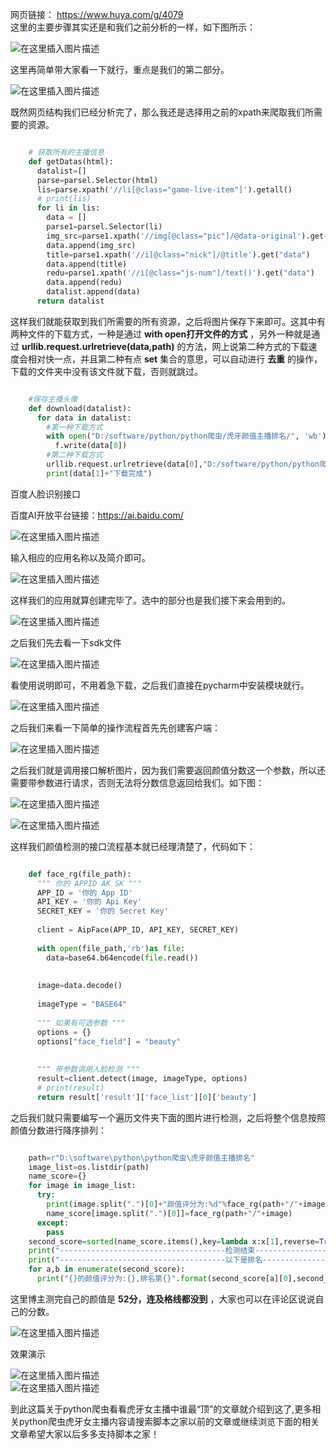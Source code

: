网页链接： [ https://www.huya.com/g/4079 ](https://www.huya.com/g/4079)  
这里的主要步骤其实还是和我们之前分析的一样，如下图所示：

![在这里插入图片描述](https://img.jbzj.com/file_images/article/202012/2020120110272187.png)

这里再简单带大家看一下就行，重点是我们的第二部分。

![在这里插入图片描述](https://img.jbzj.com/file_images/article/202012/2020120110272288.jpg)

既然网页结构我们已经分析完了，那么我还是选择用之前的xpath来爬取我们所需要的资源。

```python

    # 获取所有的主播信息
    def getDatas(html):
      datalist=[]
      parse=parsel.Selector(html)
      lis=parse.xpath('//li[@class="game-live-item"]').getall()
      # print(lis)
      for li in lis:
        data = []
        parse1=parsel.Selector(li)
        img_src=parse1.xpath('//img[@class="pic"]/@data-original').get("data")
        data.append(img_src)
        title=parse1.xpath('//i[@class="nick"]/@title').get("data")
        data.append(title)
        redu=parse1.xpath('//i[@class="js-num"]/text()').get("data")
        data.append(redu)
        datalist.append(data)
      return datalist
```

这样我们就能获取到我们所需要的所有资源，之后将图片保存下来即可。这其中有两种文件的下载方式，一种是通过 **with open打开文件的方式**
，另外一种就是通过 **urllib.request.urlretrieve(data,path)**
的方法，网上说第二种方式的下载速度会相对快一点，并且第二种有点 **set** 集合的意思，可以自动进行 **去重**
的操作，下载的文件夹中没有该文件就下载，否则就跳过。

```python

    #保存主播头像
    def download(datalist):
      for data in datalist:
        #第一种下载方式
        with open("D:/software/python/python爬虫/虎牙颜值主播排名/", 'wb') as f:
          f.write(data[0])
        #第二种下载方式
        urllib.request.urlretrieve(data[0],"D:/software/python/python爬虫/虎牙颜值主播排名"+"/"+data[1]+".jpg")
        print(data[1]+"下载完成")
```

百度人脸识别接口

百度AI开放平台链接：https://ai.baidu.com/

![在这里插入图片描述](https://img.jbzj.com/file_images/article/202012/2020120110272289.jpg)

输入相应的应用名称以及简介即可。

![在这里插入图片描述](https://img.jbzj.com/file_images/article/202012/2020120110272290.png)

这样我们的应用就算创建完毕了。选中的部分也是我们接下来会用到的。

![在这里插入图片描述](https://img.jbzj.com/file_images/article/202012/2020120110272291.png)

之后我们先去看一下sdk文件

![在这里插入图片描述](https://img.jbzj.com/file_images/article/202012/2020120110272392.png)

看使用说明即可，不用着急下载，之后我们直接在pycharm中安装模块就行。

![在这里插入图片描述](https://img.jbzj.com/file_images/article/202012/2020120110272393.png)

之后我们来看一下简单的操作流程首先先创建客户端：

![在这里插入图片描述](https://img.jbzj.com/file_images/article/202012/2020120110272394.png)

之后我们就是调用接口解析图片，因为我们需要返回颜值分数这一个参数，所以还需要带参数进行请求，否则无法将分数信息返回给我们。如下图：

![在这里插入图片描述](https://img.jbzj.com/file_images/article/202012/2020120110272395.png)

![在这里插入图片描述](https://img.jbzj.com/file_images/article/202012/2020120110272396.png)

这样我们颜值检测的接口流程基本就已经理清楚了，代码如下：

```python

    def face_rg(file_path):
      """ 你的 APPID AK SK """
      APP_ID = '你的 App ID'
      API_KEY = '你的 Api Key'
      SECRET_KEY = '你的 Secret Key'
    
      client = AipFace(APP_ID, API_KEY, SECRET_KEY)
    
      with open(file_path,'rb')as file:
        data=base64.b64encode(file.read())
    
    
      image=data.decode()
    
      imageType = "BASE64"
    
      """ 如果有可选参数 """
      options = {}
      options["face_field"] = "beauty"
    
    
      """ 带参数调用人脸检测 """
      result=client.detect(image, imageType, options)
      # print(result)
      return result['result']['face_list'][0]['beauty']
```

之后我们就只需要编写一个遍历文件夹下面的图片进行检测，之后将整个信息按照颜值分数进行降序排列：

```python

    path=r"D:\software\python\python爬虫\虎牙颜值主播排名"
    image_list=os.listdir(path)
    name_score={}
    for image in image_list:
      try:
        print(image.split(".")[0]+"颜值评分为:%d"%face_rg(path+"/"+image))
        name_score[image.split(".")[0]]=face_rg(path+"/"+image)
      except:
        pass
    second_score=sorted(name_score.items(),key=lambda x:x[1],reverse=True)
    print("-------------------------------------检测结束-------------------------------------")
    print("-------------------------------------以下是排名-------------------------------------")
    for a,b in enumerate(second_score):
      print("{}的颜值评分为:{},排名第{}".format(second_score[a][0],second_score[a][1],a+1))
```

这里博主测完自己的颜值是 **52分，连及格线都没到** ，大家也可以在评论区说说自己的分数。

![在这里插入图片描述](https://img.jbzj.com/file_images/article/202012/2020120110272497.gif)

效果演示

![在这里插入图片描述](https://img.jbzj.com/file_images/article/202012/2020120110272498.gif)  
![在这里插入图片描述](https://img.jbzj.com/file_images/article/202012/2020120110272499.gif)

到此这篇关于python爬虫看看虎牙女主播中谁最“顶”的文章就介绍到这了,更多相关python爬虫虎牙女主播内容请搜索脚本之家以前的文章或继续浏览下面的相关文章希望大家以后多多支持脚本之家！

